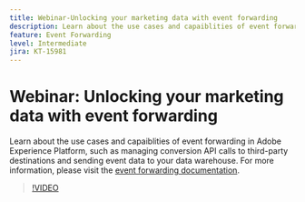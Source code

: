```yaml
---
title: Webinar-Unlocking your marketing data with event forwarding 
description: Learn about the use cases and capaiblities of event forwarding in Adobe Experience Platform.
feature: Event Forwarding
level: Intermediate
jira: KT-15981
---
```

# Webinar: Unlocking your marketing data with event forwarding 

Learn about the use cases and capaiblities of event forwarding in Adobe Experience Platform, such as managing conversion API calls to third-party destinations and sending event data to your data warehouse. For more information, please visit the [event forwarding documentation](https://experienceleague.adobe.com/docs/experience-platform/tags/event-forwarding/overview.html).

>[!VIDEO](https://video.tv.adobe.com/v/3434936?learn=on)
